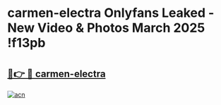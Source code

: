 # carmen-electra Onlyfans Leaked - New Video & Photos March 2025 !f13pb

# <h2><a href="https://lh97yi.iuczelnia.edu.pl?title=carmen-electra&ref=f13pb">🔗👉 🔴 carmen-electra</a></h2>

[![acn](https://github.com/user-attachments/assets/0f9c940e-d8b0-45ae-aac7-cd30a18b3e1c)](https://lh97yi.iuczelnia.edu.pl?title=carmen-electra&ref=f13pb)

